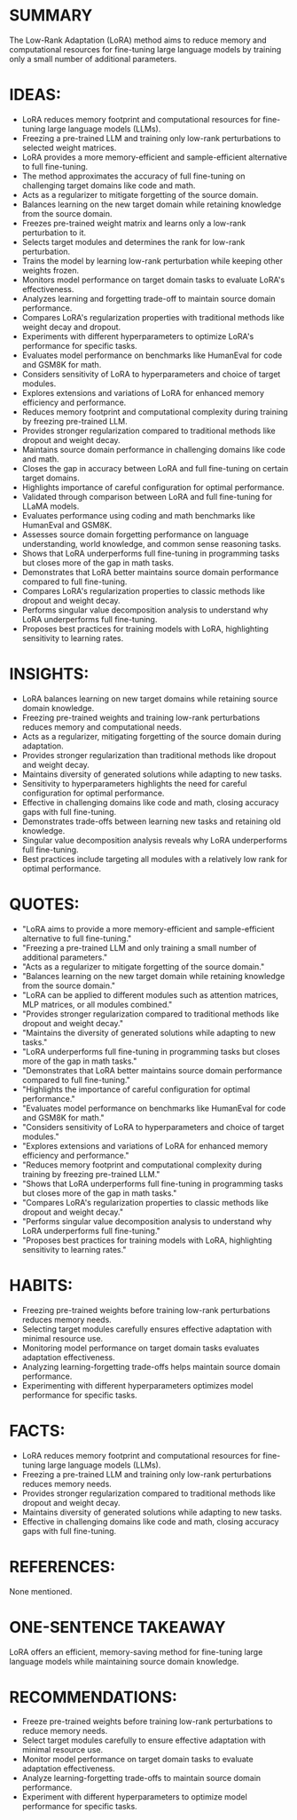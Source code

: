 # SUMMARY
The Low-Rank Adaptation (LoRA) method aims to reduce memory and computational resources for fine-tuning large language models by training only a small number of additional parameters.

# IDEAS:
- LoRA reduces memory footprint and computational resources for fine-tuning large language models (LLMs).
- Freezing a pre-trained LLM and training only low-rank perturbations to selected weight matrices.
- LoRA provides a more memory-efficient and sample-efficient alternative to full fine-tuning.
- The method approximates the accuracy of full fine-tuning on challenging target domains like code and math.
- Acts as a regularizer to mitigate forgetting of the source domain.
- Balances learning on the new target domain while retaining knowledge from the source domain.
- Freezes pre-trained weight matrix and learns only a low-rank perturbation to it.
- Selects target modules and determines the rank for low-rank perturbation.
- Trains the model by learning low-rank perturbation while keeping other weights frozen.
- Monitors model performance on target domain tasks to evaluate LoRA's effectiveness.
- Analyzes learning and forgetting trade-off to maintain source domain performance.
- Compares LoRA's regularization properties with traditional methods like weight decay and dropout.
- Experiments with different hyperparameters to optimize LoRA's performance for specific tasks.
- Evaluates model performance on benchmarks like HumanEval for code and GSM8K for math.
- Considers sensitivity of LoRA to hyperparameters and choice of target modules.
- Explores extensions and variations of LoRA for enhanced memory efficiency and performance.
- Reduces memory footprint and computational complexity during training by freezing pre-trained LLM.
- Provides stronger regularization compared to traditional methods like dropout and weight decay.
- Maintains source domain performance in challenging domains like code and math.
- Closes the gap in accuracy between LoRA and full fine-tuning on certain target domains.
- Highlights importance of careful configuration for optimal performance.
- Validated through comparison between LoRA and full fine-tuning for LLaMA models.
- Evaluates performance using coding and math benchmarks like HumanEval and GSM8K.
- Assesses source domain forgetting performance on language understanding, world knowledge, and common sense reasoning tasks.
- Shows that LoRA underperforms full fine-tuning in programming tasks but closes more of the gap in math tasks.
- Demonstrates that LoRA better maintains source domain performance compared to full fine-tuning.
- Compares LoRA's regularization properties to classic methods like dropout and weight decay.
- Performs singular value decomposition analysis to understand why LoRA underperforms full fine-tuning.
- Proposes best practices for training models with LoRA, highlighting sensitivity to learning rates.

# INSIGHTS:
- LoRA balances learning on new target domains while retaining source domain knowledge.
- Freezing pre-trained weights and training low-rank perturbations reduces memory and computational needs.
- Acts as a regularizer, mitigating forgetting of the source domain during adaptation.
- Provides stronger regularization than traditional methods like dropout and weight decay.
- Maintains diversity of generated solutions while adapting to new tasks.
- Sensitivity to hyperparameters highlights the need for careful configuration for optimal performance.
- Effective in challenging domains like code and math, closing accuracy gaps with full fine-tuning.
- Demonstrates trade-offs between learning new tasks and retaining old knowledge.
- Singular value decomposition analysis reveals why LoRA underperforms full fine-tuning.
- Best practices include targeting all modules with a relatively low rank for optimal performance.

# QUOTES:
- "LoRA aims to provide a more memory-efficient and sample-efficient alternative to full fine-tuning."
- "Freezing a pre-trained LLM and only training a small number of additional parameters."
- "Acts as a regularizer to mitigate forgetting of the source domain."
- "Balances learning on the new target domain while retaining knowledge from the source domain."
- "LoRA can be applied to different modules such as attention matrices, MLP matrices, or all modules combined."
- "Provides stronger regularization compared to traditional methods like dropout and weight decay."
- "Maintains the diversity of generated solutions while adapting to new tasks."
- "LoRA underperforms full fine-tuning in programming tasks but closes more of the gap in math tasks."
- "Demonstrates that LoRA better maintains source domain performance compared to full fine-tuning."
- "Highlights the importance of careful configuration for optimal performance."
- "Evaluates model performance on benchmarks like HumanEval for code and GSM8K for math."
- "Considers sensitivity of LoRA to hyperparameters and choice of target modules."
- "Explores extensions and variations of LoRA for enhanced memory efficiency and performance."
- "Reduces memory footprint and computational complexity during training by freezing pre-trained LLM."
- "Shows that LoRA underperforms full fine-tuning in programming tasks but closes more of the gap in math tasks."
- "Compares LoRA's regularization properties to classic methods like dropout and weight decay."
- "Performs singular value decomposition analysis to understand why LoRA underperforms full fine-tuning."
- "Proposes best practices for training models with LoRA, highlighting sensitivity to learning rates."

# HABITS:
- Freezing pre-trained weights before training low-rank perturbations reduces memory needs.
- Selecting target modules carefully ensures effective adaptation with minimal resource use.
- Monitoring model performance on target domain tasks evaluates adaptation effectiveness.
- Analyzing learning-forgetting trade-offs helps maintain source domain performance.
- Experimenting with different hyperparameters optimizes model performance for specific tasks.

# FACTS:
- LoRA reduces memory footprint and computational resources for fine-tuning large language models (LLMs).
- Freezing a pre-trained LLM and training only low-rank perturbations reduces memory needs.
- Provides stronger regularization compared to traditional methods like dropout and weight decay.
- Maintains diversity of generated solutions while adapting to new tasks.
- Effective in challenging domains like code and math, closing accuracy gaps with full fine-tuning.

# REFERENCES:
None mentioned.

# ONE-SENTENCE TAKEAWAY
LoRA offers an efficient, memory-saving method for fine-tuning large language models while maintaining source domain knowledge.

# RECOMMENDATIONS:
- Freeze pre-trained weights before training low-rank perturbations to reduce memory needs.
- Select target modules carefully to ensure effective adaptation with minimal resource use.
- Monitor model performance on target domain tasks to evaluate adaptation effectiveness.
- Analyze learning-forgetting trade-offs to maintain source domain performance.
- Experiment with different hyperparameters to optimize model performance for specific tasks.